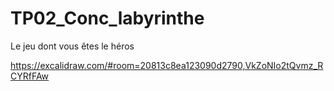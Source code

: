 # TP02_Conc_labyrinthe
Le jeu dont vous êtes le héros


https://excalidraw.com/#room=20813c8ea123090d2790,VkZoNIo2tQvmz_RCYRfFAw